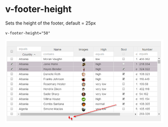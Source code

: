 # v-footer-height

Sets the height of the footer, default = 25px

`v-footer-height="50"`

![](../.gitbook/assets/footer-height.png)

